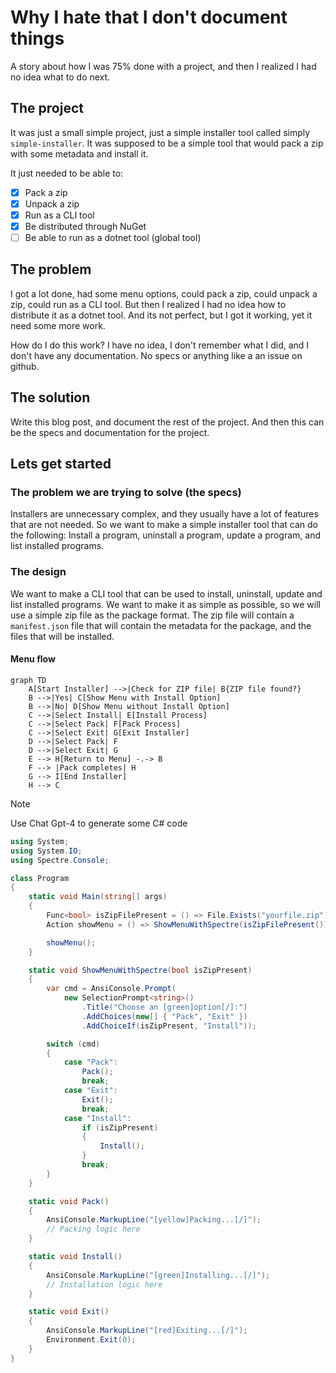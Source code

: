 ﻿# Why I hate that I don't document things

A story about how I was 75% done with a project, and then I realized I had no idea what to do next.

## The project

It was just a small simple project, just a simple installer tool called simply `simple-installer`. It was supposed to be a simple tool that would pack a zip with some metadata and install it.

It just needed to be able to:
-[X] Pack a zip
-[X] Unpack a zip
-[X] Run as a CLI tool
-[X] Be distributed through NuGet
-[ ] Be able to run as a dotnet tool (global tool)

## The problem

I got a lot done, had some menu options, could pack a zip, could unpack a zip, could run as a CLI tool. But then I realized I had no idea how to distribute it as a dotnet tool. And its not perfect, but I got it working, yet it need some more work.

How do I do this work? I have no idea, I don't remember what I did, and I don't have any documentation. No specs or anything like a an issue on github.

## The solution

Write this blog post, and document the rest of the project. And then this can be the specs and documentation for the project.

## Lets get started

### The problem we are trying to solve (the specs)

Installers are unnecessary complex, and they usually have a lot of features that are not needed. So we want to make a simple installer tool that can do the following: Install a program, uninstall a program, update a program, and list installed programs.

### The design

We want to make a CLI tool that can be used to install, uninstall, update and list installed programs. We want to make it as simple as possible, so we will use a simple zip file as the package format. The zip file will contain a `manifest.json` file that will contain the metadata for the package, and the files that will be installed.

#### Menu flow

```mermaid
graph TD
    A[Start Installer] -->|Check for ZIP file| B{ZIP file found?}
    B -->|Yes| C[Show Menu with Install Option]
    B -->|No| D[Show Menu without Install Option]
    C -->|Select Install| E[Install Process]
    C -->|Select Pack| F[Pack Process]
    C -->|Select Exit| G[Exit Installer]
    D -->|Select Pack| F
    D -->|Select Exit| G
    E --> H[Return to Menu] -.-> B
    F --> |Pack completes| H 
    G --> I[End Installer]
    H --> C
```

> [!NOTE]
> Use Chat Gpt-4 to generate some C# code

```c#
using System;
using System.IO;
using Spectre.Console;

class Program
{
    static void Main(string[] args)
    {
        Func<bool> isZipFilePresent = () => File.Exists("yourfile.zip");
        Action showMenu = () => ShowMenuWithSpectre(isZipFilePresent());

        showMenu();
    }

    static void ShowMenuWithSpectre(bool isZipPresent)
    {
        var cmd = AnsiConsole.Prompt(
            new SelectionPrompt<string>()
                .Title("Choose an [green]option[/]:")
                .AddChoices(new[] { "Pack", "Exit" })
                .AddChoiceIf(isZipPresent, "Install"));

        switch (cmd)
        {
            case "Pack":
                Pack();
                break;
            case "Exit":
                Exit();
                break;
            case "Install":
                if (isZipPresent)
                {
                    Install();
                }
                break;
        }
    }

    static void Pack()
    {
        AnsiConsole.MarkupLine("[yellow]Packing...[/]");
        // Packing logic here
    }

    static void Install()
    {
        AnsiConsole.MarkupLine("[green]Installing...[/]");
        // Installation logic here
    }

    static void Exit()
    {
        AnsiConsole.MarkupLine("[red]Exiting...[/]");
        Environment.Exit(0);
    }
}
```